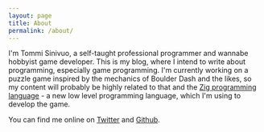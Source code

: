 ```yaml
---
layout: page
title: About
permalink: /about/
---
```


I'm Tommi Sinivuo, a self-taught professional programmer and wannabe hobbyist
game developer. This is my blog, where I intend to write about programming,
especially game programming. I'm currently working on a puzzle game inspired by
the mechanics of Boulder Dash and the likes, so my content will probably be
highly related to that and the [Zig programming language](https://ziglang.org) -
a new low level programming language, which I'm using to develop the game.

You can find me online on [Twitter](https://twitter.com/pixeli32) and
[Github](https://github.com/pixeli32).
